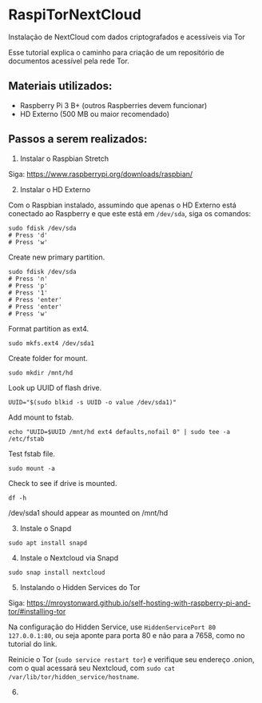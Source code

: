 # RaspiTorNextCloud
Instalação de NextCloud com dados criptografados e acessíveis via Tor

Esse tutorial explica o caminho para criação de um repositório de documentos acessível pela rede Tor.

## Materiais utilizados:

- Raspberry Pi 3 B+ (outros Raspberries devem funcionar)
- HD Externo (500 MB ou maior recomendado)

## Passos a serem realizados:

1) Instalar o Raspbian Stretch

Siga: https://www.raspberrypi.org/downloads/raspbian/

2) Instalar o HD Externo

Com o Raspbian instalado, assumindo que apenas o HD Externo está conectado ao Raspberry e que este está em `/dev/sda`, siga os comandos:

```
sudo fdisk /dev/sda 
# Press 'd'
# Press 'w'
```
Create new primary partition.

```
sudo fdisk /dev/sda
# Press 'n'
# Press 'p'
# Press '1'
# Press 'enter'
# Press 'enter'
# Press 'w'
```
Format partition as ext4.
```
sudo mkfs.ext4 /dev/sda1
```

Create folder for mount.
```
sudo mkdir /mnt/hd
```

Look up UUID of flash drive.
```
UUID="$(sudo blkid -s UUID -o value /dev/sda1)"
```

Add mount to fstab.
```
echo "UUID=$UUID /mnt/hd ext4 defaults,nofail 0" | sudo tee -a /etc/fstab
```

Test fstab file.
```
sudo mount -a
```

Check to see if drive is mounted.
```
df -h
```
/dev/sda1 should appear as mounted on /mnt/hd

3) Instale o Snapd

```
sudo apt install snapd
```

4) Instale o Nextcloud via Snapd

```
sudo snap install nextcloud
```

5) Instalando o Hidden Services do Tor

Siga: https://mroystonward.github.io/self-hosting-with-raspberry-pi-and-tor/#installing-tor

Na configuração do Hidden Service, use `HiddenServicePort 80 127.0.0.1:80`, ou seja aponte para porta 80 e não para a 7658, como no tutorial do link.

Reinicie o Tor (`sudo service restart tor`) e verifique seu endereço .onion, com o qual acessará seu Nextcloud, com `sudo cat /var/lib/tor/hidden_service/hostname`.

6) 
